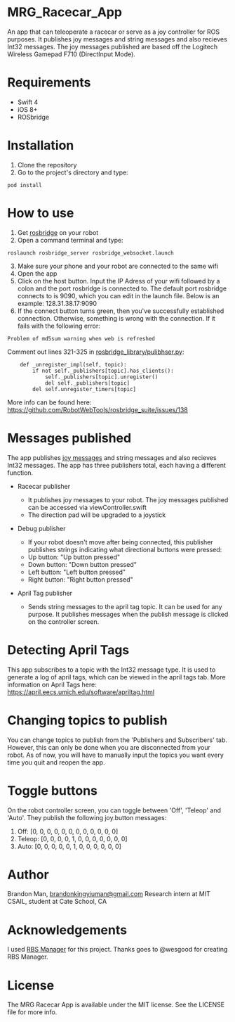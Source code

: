 # MRG_Racecar_App
An app that can teleoperate a racecar or serve as a joy controller for ROS purposes. It publishes joy messages and string messages and also recieves Int32 messages. The joy messages published are based off the Logitech Wireless Gamepad F710 (DirectInput Mode).

# Requirements
* Swift 4
* iOS 8+
* ROSbridge

# Installation
1. Clone the repository
2. Go to the project's directory and type:
```
pod install
```

# How to use
1. Get [rosbridge](https://github.com/RobotWebTools/rosbridge_suite) on your robot 
2. Open a command terminal and type: 
```
roslaunch rosbridge_server rosbridge_websocket.launch
```
3. Make sure your phone and your robot are connected to the same wifi
4. Open the app
5. Click on the host button. Input the IP Adress of your wifi followed by a colon and the port rosbridge is connected to. The default port rosbridge connects to is 9090, which you can edit in the launch file. Below is an example:
128.31.38.17:9090
6. If the connect button turns green, then you've successfully established connection. Otherwise, something is wrong with the connection. If it fails with the following error:
```
Problem of md5sum warning when web is refreshed 
```
Comment out lines 321-325 in [rosbridge_library/pulibhser.py](https://github.com/RobotWebTools/rosbridge_suite/blob/develop/rosbridge_library/src/rosbridge_library/internal/publishers.py):
```
    def _unregister_impl(self, topic):
        if not self._publishers[topic].has_clients():
            self._publishers[topic].unregister()
            del self._publishers[topic]
        del self.unregister_timers[topic]
```
More info can be found here: https://github.com/RobotWebTools/rosbridge_suite/issues/138

# Messages published
The app publishes [joy messages](https://wiki.ros.org/joy) and string messages and also recieves Int32 messages. The app has three publishers total, each having a different function.
 * Racecar publisher
   - It publishes joy messages to your robot. The joy messages published can be accessed via viewController.swift
   - The direction pad will be upgraded to a joystick
 
 * Debug publisher
   - If your robot doesn't move after being connected, this publisher publishes strings indicating what directional buttons were pressed:
   - Up button: "Up button pressed"
   - Down button: "Down button pressed"
   - Left button: "Left button pressed"
   - Right button: "Right button pressed"

* April Tag publisher
  - Sends string messages to the april tag topic. It can be used for any purpose. It publishes messages when the publish message is clicked on the controller screen.

# Detecting April Tags
This app subscribes to a topic with the Int32 message type. It is used to generate a log of april tags, which can be viewed in the april tags tab. More information on April Tags here: https://april.eecs.umich.edu/software/apriltag.html

# Changing topics to publish 
You can change topics to publish from the 'Publishers and Subscribers' tab. However, this can only be done when you are disconnected from your robot. As of now, you will have to manually input the topics you want every time you quit and reopen the app.

# Toggle buttons
On the robot controller screen, you can toggle between 'Off', 'Teleop' and 'Auto'. They publish the following joy.button messages:
1. Off:    [0, 0, 0, 0, 0, 0, 0, 0, 0, 0, 0, 0]
2. Teleop: [0, 0, 0, 0, 1, 0, 0, 0, 0, 0, 0, 0]
3. Auto:   [0, 0, 0, 0, 0, 1, 0, 0, 0, 0, 0, 0]

# Author
Brandon Man, brandonkingyiuman@gmail.com
Research intern at MIT CSAIL, student at Cate School, CA

# Acknowledgements
I used [RBS Manager](https://github.com/wesgood/RBSManager) for this project. Thanks goes to @wesgood for creating RBS Manager.

# License
The MRG Racecar App is available under the MIT license. See the LICENSE file for more info.

